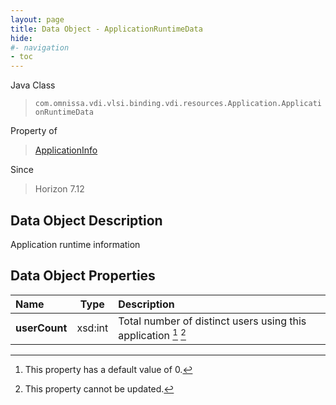 ```yaml
---
layout: page
title: Data Object - ApplicationRuntimeData
hide:
#- navigation
- toc
---
```






Java Class
> `com.omnissa.vdi.vlsi.binding.vdi.resources.Application.ApplicationRuntimeData`

Property of
> [ApplicationInfo](vdi.resources.Application.ApplicationInfo.md#field_detail)

Since
> Horizon 7.12


## Data Object Description

Application runtime information

## Data Object Properties

 Name | Type | Description
:---|:---:|:---
**userCount**|  xsd:int|  Total number of distinct users using this application [^19] [^2]


 


[^2]: This property cannot be updated.
[^19]: This property has a default value of 0.